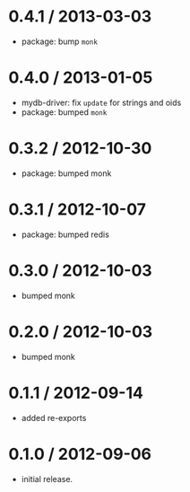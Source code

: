 
0.4.1 / 2013-03-03
==================

  * package: bump `monk`

0.4.0 / 2013-01-05
==================

  * mydb-driver: fix `update` for strings and oids
  * package: bumped `monk`

0.3.2 / 2012-10-30
==================

  * package: bumped monk

0.3.1 / 2012-10-07
==================

  * package: bumped redis

0.3.0 / 2012-10-03
==================

  * bumped monk

0.2.0 / 2012-10-03
==================

  * bumped monk

0.1.1 / 2012-09-14
==================

  * added re-exports

0.1.0 / 2012-09-06
==================

  * initial release.

